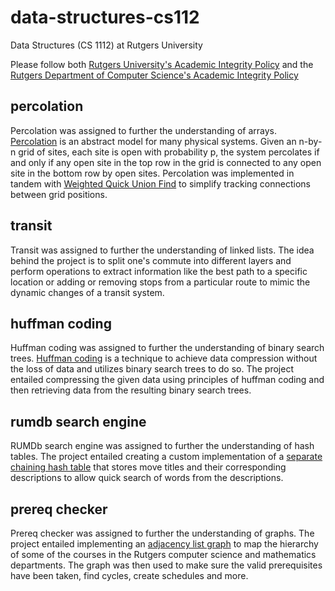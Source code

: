 # data-structures-cs112
Data Structures (CS 1112) at Rutgers University

Please follow both <a href="http://academicintegrity.rutgers.edu/">Rutgers University's Academic Integrity Policy</a> and the <a href="https://www.cs.rutgers.edu/academics/undergraduate/academic-integrity-policy">Rutgers Department of Computer Science's Academic Integrity Policy</a>

## percolation
Percolation was assigned to further the understanding of arrays. <a href="https://introcs.cs.princeton.edu/java/24percolation/" target="_blank">Percolation</a> is an abstract model for many physical systems. Given an n-by-n grid of sites, each site is open with probability p, the system percolates if and only if any open site in the top row in the grid is connected to any open site in the bottom row by open sites. Percolation was implemented in tandem with <a href="https://algs4.cs.princeton.edu/15uf/" target="_blank">Weighted Quick Union Find</a> to simplify tracking connections between grid positions.

## transit
Transit was assigned to further the understanding of linked lists. The idea behind the project is to split one's commute into different layers and perform operations to extract information like the best path to a specific location or adding or removing stops from a particular route to mimic the dynamic changes of a transit system.

## huffman coding
Huffman coding was assigned to further the understanding of binary search trees. <a href="https://en.wikipedia.org/wiki/Huffman_coding">Huffman coding</a> is a technique to achieve data compression without the loss of data and utilizes binary search trees to do so. The project entailed compressing the given data using principles of huffman coding and then retrieving data from the resulting binary search trees.

## rumdb search engine
RUMDb search engine was assigned to further the understanding of hash tables. The project entailed creating a custom implementation of a <a href="https://en.wikipedia.org/wiki/Hash_table">separate chaining hash table</a> that stores move titles and their corresponding descriptions to allow quick search of words from the descriptions.

## prereq checker
Prereq checker was assigned to further the understanding of graphs. The project entailed implementing an <a href="https://en.wikipedia.org/wiki/Adjacency_list">adjacency list graph</a> to map the hierarchy of some of the courses in the Rutgers computer science and mathematics departments. The graph was then used to make sure the valid prerequisites have been taken, find cycles, create schedules and more.
